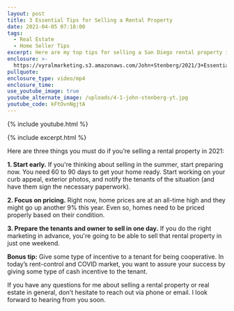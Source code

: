 ```yaml
---
layout: post
title: 3 Essential Tips for Selling a Rental Property
date: 2021-04-05 07:18:00
tags:
  - Real Estate
  - Home Seller Tips
excerpt: Here are my top tips for selling a San Diego rental property in 2021.
enclosure: >-
  https://vyralmarketing.s3.amazonaws.com/John+Stenberg/2021/3+Essential+Tips+for+Selling+a+Rental+Property.mp4
pullquote:
enclosure_type: video/mp4
enclosure_time:
use_youtube_image: true
youtube_alternate_image: /uploads/4-1-john-stenberg-yt.jpg
youtube_code: kFtOvnNgjtA
---
```

{% include youtube.html %}

{% include excerpt.html %}

Here are three things you must do if you’re selling a rental property in 2021:

**1\. Start early.** If you're thinking about selling in the summer, start preparing now. You need 60 to 90 days to get your home ready. Start working on your curb appeal, exterior photos, and notify the tenants of the situation (and have them sign the necessary paperwork).

**2\. Focus on pricing.** Right now, home prices are at an all-time high and they might go up another 9% this year. Even so, homes need to be priced properly based on their condition.

**3\. Prepare the tenants and owner to sell in one day.** If you do the right marketing in advance, you're going to be able to sell that rental property in just one weekend.

**Bonus tip:** Give some type of incentive to a tenant for being cooperative. In today’s rent-control and COVID market, you want to assure your success by giving some type of cash incentive to the tenant.

If you have any questions for me about selling a rental property or real estate in general, don’t hesitate to reach out via phone or email. I look forward to hearing from you soon.
